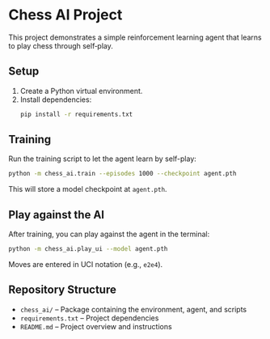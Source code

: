 # Chess AI Project

This project demonstrates a simple reinforcement learning agent that learns to play chess through self‑play.

## Setup

1. Create a Python virtual environment.
2. Install dependencies:
   ```bash
   pip install -r requirements.txt
   ```

## Training

Run the training script to let the agent learn by self-play:

```bash
python -m chess_ai.train --episodes 1000 --checkpoint agent.pth
```

This will store a model checkpoint at `agent.pth`.

## Play against the AI

After training, you can play against the agent in the terminal:

```bash
python -m chess_ai.play_ui --model agent.pth
```

Moves are entered in UCI notation (e.g., `e2e4`).

## Repository Structure

- `chess_ai/` – Package containing the environment, agent, and scripts
- `requirements.txt` – Project dependencies
- `README.md` – Project overview and instructions
